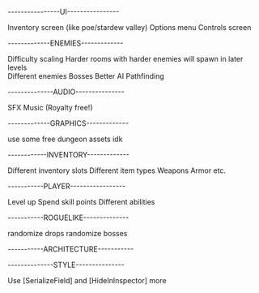 ----------------UI----------------

Inventory screen (like poe/stardew valley)
Options menu
Controls screen

-------------ENEMIES-------------

Difficulty scaling
	Harder rooms with harder enemies will spawn in later levels\
Different enemies
Bosses
Better AI
	Pathfinding

--------------AUDIO---------------

SFX
Music (Royalty free!)

-------------GRAPHICS-------------

use some free dungeon assets idk

------------INVENTORY-------------

Different inventory slots
Different item types
	Weapons
	Armor
	etc.

-----------PLAYER-----------------

Level up
Spend skill points
Different abilities

-----------ROGUELIKE--------------

randomize drops
randomize bosses

-----------ARCHITECTURE-----------

--------------STYLE---------------

Use [SerializeField] and [HideInInspector] more